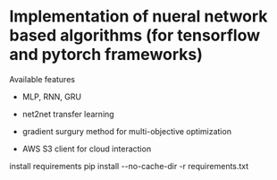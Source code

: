 # Implementation of nueral network based algorithms (for tensorflow and pytorch frameworks)

Available features

- MLP, RNN, GRU

- net2net transfer learning

- gradient surgury method for multi-objective optimization

- AWS S3 client for cloud interaction







install requirements
pip install --no-cache-dir -r requirements.txt
